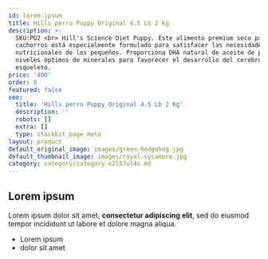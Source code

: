 ```yaml
---
id: lorem-ipsum
title: Hills perro Puppy Original 4.5 Lb 2 Kg
description: >-
  SKU:PO2 <br> Hill's Science Diet Puppy. Este alimento premium seco para
  cachorros está especialmente formulado para satisfacer las necesidades
  nutricionales de los pequeños. Proporciona DHA natural de aceite de pescado y
  niveles óptimos de minerales para favorecer el desarrollo del cerebro, ojos y
  esqueleto.
price: '400'
order: 0
featured: false
seo:
  title: 'Hills perro Puppy Original 4.5 Lb 2 Kg'
  description: ''
  robots: []
  extra: []
  type: stackbit_page_meta
layout: product
default_original_image: images/green-hedgehog.jpg
default_thumbnail_image: images/royal-sycamore.jpg
category: category/category-e2l57ul4s.md
---
```

## Lorem ipsum

Lorem ipsum dolor sit amet, **consectetur adipiscing elit**, sed do eiusmod tempor incididunt ut labore et dolore magna aliqua.

- Lorem ipsum
- dolor sit amet